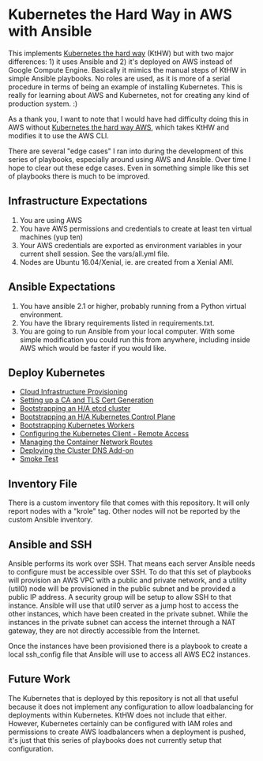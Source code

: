 # Kubernetes the Hard Way in AWS with Ansible

This implements [Kubernetes the hard way](https://github.com/kelseyhightower/kubernetes-the-hard-way) (KtHW) but with two major differences: 1) it uses Ansible and 2) it's deployed on AWS instead of Google Compute Engine. Basically it mimics the manual steps of KtHW in simple Ansible playbooks. No roles are used, as it is more of a serial procedure in terms of being an example of installing Kubernetes. This is really for learning about AWS and Kubernetes, not for creating any kind of production system. :)

As a thank you, I want to note that I  would have had difficulty doing this in AWS without [Kubernetes the hard way AWS](https://github.com/ivx/kubernetes-the-hard-way-aws), which takes KtHW and modifies it to use the AWS CLI.

There are several "edge cases" I ran into during the development of this series of playbooks, especially around using AWS and Ansible. Over time I hope to clear out these edge cases. Even in something simple like this set of playbooks there is much to be improved.

## Infrastructure Expectations

1. You are using AWS
1. You have AWS permissions and credentials to create at least ten virtual machines (yup ten)
1. Your AWS credentials are exported as environment variables in your current shell session. See the vars/all.yml file.
1. Nodes are Ubuntu 16.04/Xenial, ie. are created from a Xenial AMI.

## Ansible Expectations

1. You have ansible 2.1 or higher, probably running from a Python virtual environment.
1. You have the library requirements listed in requirements.txt.
1. You are going to run Ansible from your local computer. With some simple modification you could run this from anywhere, including inside AWS which would be faster if you would like.

## Deploy Kubernetes

* [Cloud Infrastructure Provisioning](docs/01-infrastructure.md)
* [Setting up a CA and TLS Cert Generation](docs/02-certificate-authority.md)
* [Bootstrapping an H/A etcd cluster](docs/03-etcd.md)
* [Bootstrapping an H/A Kubernetes Control Plane](docs/04-kubernetes-controller.md)
* [Bootstrapping Kubernetes Workers](docs/05-kubernetes-worker.md)
* [Configuring the Kubernetes Client - Remote Access](docs/06-kubectl.md)
* [Managing the Container Network Routes](docs/07-network.md)
* [Deploying the Cluster DNS Add-on](docs/08-dns-addon.md)
* [Smoke Test](docs/09-smoke-test.md)

## Inventory File

There is a custom inventory file that comes with this repository. It will only report nodes with a "krole" tag. Other nodes will not be reported by the custom Ansible inventory.

## Ansible and SSH

Ansible performs its work over SSH. That means each server Ansible needs to configure must be accessible over SSH. To do that this set of playbooks will provision an AWS VPC with a public and private network, and a utility (util0) node will be provisioned in the public subnet and be provided a public IP address. A security group will be setup to allow SSH to that instance. Ansible will use that util0 server as a jump host to access the other instances, which have been created in the private subnet. While the instances in the private subnet can access the internet through a NAT gateway, they are not directly accessible from the Internet.

Once the instances have been provisioned there is a playbook to create a local ssh_config file that Ansible will use to access all AWS EC2 instances.

## Future Work

The Kubernetes that is deployed by this repository is not all that useful because it does not implement any configuration to allow loadbalancing for deployments within Kubernetes. KtHW does not include that either. However, Kubernetes certainly can be configured with IAM roles and permissions to create AWS loadbalancers when a deployment is pushed, it's just that this series of playbooks does not currently setup that configuration.
